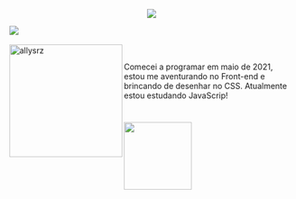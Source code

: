 <div>
   <p align="center">
   <img src="https://i.ibb.co/2szgQvp/pixil-frame-0-5.png"/>
   </p>
</div>

 <img src="https://i.ibb.co/y6ykQ9c/pixil-frame-0-6.png"/>


<div style="display: inline_block"><br>
   <img align="left" height="200em"  alt="allysrz" src="https://s6.gifyu.com/images/pixil-gif-drawing33a2dc19fe4d9bc5.gif">
</div>

<br> Comecei a programar em maio de 2021, estou me aventurando no Front-end e brincando de desenhar no CSS. Atualmente estou estudando JavaScrip!

 <div>
  <h1></h1>
  <a href="https://github.com/allysr">
  <img  height="120em" src="https://github-readme-stats.vercel.app/api/top-langs/?username=allysr&layout=compact&langs_count=16&theme=dracula"/>
</div>

  
